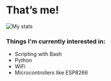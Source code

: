 # That’s me!
![My stats](https://github-readme-stats.vercel.app/api?username=90N45-d3v&show_icons=true)

### Things I'm currently interested in:
- Scripting with Bash
- Python
- WiFi
- Microcontrollers like ESP8266
